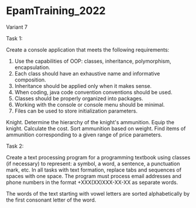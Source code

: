 # EpamTraining_2022

Variant 7

Task 1:

Create a console application that meets the following requirements:

1. Use the capabilities of OOP: classes, inheritance, polymorphism, encapsulation.
2. Each class should have an exhaustive name and informative composition.
3. Inheritance should be applied only when it makes sense.
4. When coding, java code convention conventions should be used.
5. Classes should be properly organized into packages.
6. Working with the console or console menu should be minimal.
7. Files can be used to store initialization parameters.

Knight. Determine the hierarchy of the knight's ammunition. Equip the knight. Calculate the cost. Sort ammunition based on weight. Find items of ammunition corresponding to a given range of price parameters.



Task 2:

Create a text processing program for a programming textbook using classes (if necessary) to represent: a symbol, a word, a sentence, a punctuation mark, etc. In all tasks with text formation, replace tabs and sequences of spaces with one space. The program must process email addresses and phone numbers in the format +XXX(XX)XXX-XX-XX as separate words.

The words of the text starting with vowel letters are sorted alphabetically by the first consonant letter of the word.
